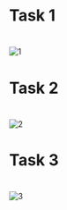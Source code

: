 #
# Task 1
#
![1](https://user-images.githubusercontent.com/37651620/78010040-a0803480-7361-11ea-8d46-05743c293744.png)
#
# Task 2
#
![2](https://user-images.githubusercontent.com/37651620/78010030-9e1dda80-7361-11ea-956b-bc23a3867be3.png)
#
# Task 3
#
![3](https://user-images.githubusercontent.com/37651620/78010036-9fe79e00-7361-11ea-9386-024b2a6902f3.png)
